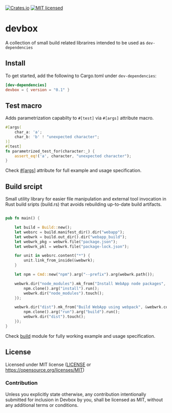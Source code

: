[![Crates.io](https://img.shields.io/crates/v/devbox.svg)](https://crates.io/crates/devbox)
[![MIT licensed](https://img.shields.io/badge/license-MIT-blue.svg)](LICENSE)

# devbox

A collection of small build related librarires intended to be used as `dev-dependencies`

## Install
To get started, add the following to Cargo.toml under `dev-dependencies`:
```toml
[dev-dependencies]
devbox = { version = "0.1" }
```

## Test macro
Adds parametrization capabilty to `#[test]` via `#[args]` attribute macro.

```rust
#[args(
    char_a: 'a';
    char_b: 'b' ! "unexpected character";
)]
#[test]
fn parametrized_test_for(character:_) {
    assert_eq!('a', character, "unexpected character");
}
```

Check [#\[args\]] attribute for full example and usage specification.

[#\[args\]]: https://doc.rust-lang.org/devbox/test/attr.args.html

## Build srcipt
Small utility library for easier file manipulation and external tool invocation in Rust build
sripts (build.rs) that avoids rebuilding up-to-date build artifacts.

```rust

pub fn main() {

    let build = Build::new();
    let websrc = build.manifest_dir().dir("webapp");
    let webwrk = build.out_dir().dir("webapp_build");
    let webwrk_pkg = webwrk.file("package.json");
    let webwrk_pkl = webwrk.file("package-lock.json");

    for unit in websrc.content("*") {
        unit.link_from_inside(&webwrk);
    }

    let npm = Cmd::new("npm").arg("--prefix").arg(webwrk.path());

    webwrk.dir("node_modules").mk_from("Install WebApp node packages", &webwrk_pkg + &webwrk_pkl, ||{
        npm.clone().arg("install").run();
        webwrk.dir("node_modules").touch();
    });

    webwrk.dir("dist").mk_from("Build WebApp using webpack", &webwrk.content("**"), || {
        npm.clone().arg("run").arg("build").run();
        webwrk.dir("dist").touch();
    });
}
```

Check [build] module for fully working example and usage specification.

[build]: https://doc.rust-lang.org/devbox/build/index.html

## License

Licensed under MIT license ([LICENSE](LICENSE) or https://opensource.org/licenses/MIT)

### Contribution

Unless you explicitly state otherwise, any contribution intentionally submitted for inclusion in
Devbox by you, shall be licensed as MIT, without any additional terms or conditions.
